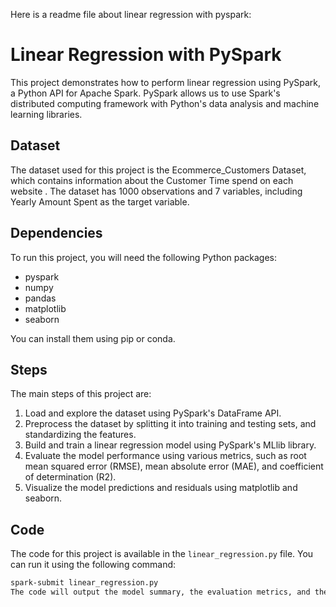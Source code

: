 Here is a readme file about linear regression with pyspark:

# Linear Regression with PySpark

This project demonstrates how to perform linear regression using PySpark, a Python API for Apache Spark. PySpark allows us to use Spark's distributed computing framework with Python's data analysis and machine learning libraries.

## Dataset

The dataset used for this project is the Ecommerce_Customers Dataset, which contains information about the Customer Time spend on each website . The dataset has 1000 observations and 7 variables, including Yearly Amount Spent as the target variable.

## Dependencies

To run this project, you will need the following Python packages:

- pyspark
- numpy
- pandas
- matplotlib
- seaborn

You can install them using pip or conda.

## Steps

The main steps of this project are:

1. Load and explore the dataset using PySpark's DataFrame API.
2. Preprocess the dataset by splitting it into training and testing sets, and standardizing the features.
3. Build and train a linear regression model using PySpark's MLlib library.
4. Evaluate the model performance using various metrics, such as root mean squared error (RMSE), mean absolute error (MAE), and coefficient of determination (R2).
5. Visualize the model predictions and residuals using matplotlib and seaborn.

## Code

The code for this project is available in the `linear_regression.py` file. You can run it using the following command:

```bash
spark-submit linear_regression.py
The code will output the model summary, the evaluation metrics, and the plots of the predictions and residuals.

